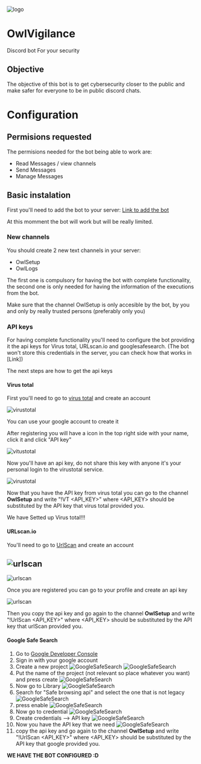 ![logo](./Images/LogoOwlVigilance.jpg)

# OwlVigilance
Discord bot For your security

## Objective
The objective of this bot is to get cybersecurity closer to the public and make safer for everyone to be in public discord chats.

# Configuration

## Permisions requested

The permisions needed for the bot being able to work are:

* Read Messages / view channels
* Send Messages
* Manage Messages 

## Basic instalation

First you'll need to add the bot to your server:
[Link to add the bot](https://discord.com/api/oauth2/authorize?client_id=1156270414960541758&permissions=11264&redirect_uri=https%3A%2F%2Fgithub.com%2Ftrilogi77%2FOwlVigilance&scope=bot)

At this momment the bot will work but will be really limited.

### New channels

You should create 2 new text channels in your server:
* OwlSetup
* OwlLogs

The first one is compulsory for having the bot with complete functionality, the second one is only needed for having the information of the executions from the bot.

Make sure that the channel OwlSetup is only accesible by the bot, by you and only by really trusted persons (preferably only you)

### API keys

For having complete functionality you'll need to configure the bot providing it the api keys for Virus total, URLscan.io and googlesafesearch. (The bot won't store this credentials in the server, you can check how that works in [Link])

The next steps are how to get the api keys

#### Virus total

First you'll need to go to [virus total](https://www.virustotal.com/) and create an account

![virustotal](Images/virusTotal.png)

You can use your google account to create it

After registering you will have a icon in the top right side with your name, click it and click "API key"

![vitustotal](Images/virusTotal2.png)

Now you'll have an api key, do not share this key with anyone it's your personal login to the virustotal service.

![virustotal](Images/virusTotal3.png)

Now that you have the API key from virus total you can go to the channel **OwlSetup** and write "!VT <API_KEY>" where <API_KEY> should be substituted by the API key that virus total provided you.

We have Setted up Virus total!!!


#### URLscan.io

You'll need to go to [UrlScan](https://urlscan.io/) and create an account

![urlscan](Images/urlscan.png)
-
![urlscan](Images/urlscan2.png)

Once you are registered you can go to your profile and create an api key

![urlscan](Images/urlscan3.png)

Then you copy the api key and go again to the channel **OwlSetup** and write "!UrlScan <API_KEY>" where <API_KEY> should be substituted by the API key that urlScan provided you.

#### Google Safe Search

1. Go to [Google Developer Console](https://console.developers.google.com/)
2. Sign in with your google account
3. Create a new project
   ![GoogleSafeSearch](Images/googleSafesearch.png)
   ![GoogleSafeSearch](Images/googleSafesearch2.png)
4. Put the name of the project (not relevant so place whatever you want) and press create
   ![GoogleSafeSearch](Images/googleSafesearch3.png)
5. Now go to Library
   ![GoogleSafeSearch](Images/googleSafesearch4.png)
6. Search for "Safe browsing api" and select the one that is not legacy
   ![GoogleSafeSearch](Images/googleSafesearch5.png)
7. press enable
   ![GoogleSafeSearch](Images/googleSafesearch6.png)
8. Now go to credential
   ![GoogleSafeSearch](Images/googleSafesearch7.png)
9. Create credentials --> API key
    ![GoogleSafeSearch](Images/googleSafesearch8.png)
10. Now you have the API key that we need
    ![GoogleSafeSearch](Images/googleSafesearch9.png)
11. copy the api key and go again to the channel **OwlSetup** and write "!UrlScan <API_KEY>" where <API_KEY> should be substituted by the API key that google provided you.
   

**WE HAVE THE BOT CONFIGURED :D**